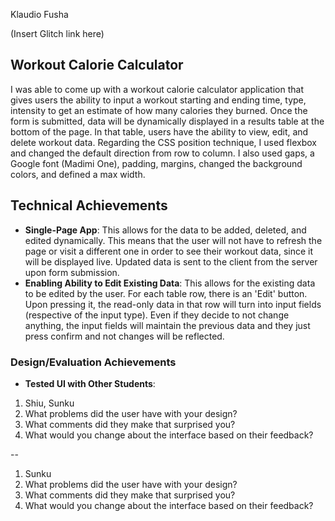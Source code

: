 Klaudio Fusha

(Insert Glitch link here)

## Workout Calorie Calculator
I was able to come up with a workout calorie calculator application that gives users the ability to input a workout starting and ending time, type, intensity to get an estimate of how many calories they burned. Once the form is submitted, data will be dynamically displayed in a results table at the bottom of the page. In that table, users have the ability to view, edit, and delete workout data. Regarding the CSS position technique, I used flexbox and changed the default direction from row to column. I also used gaps, a Google font (Madimi One), padding, margins, changed the background colors, and defined a max width.

## Technical Achievements
- **Single-Page App**: This allows for the data to be added, deleted, and edited dynamically. This means that the user will not have to refresh the page or visit a different one in order to see their workout data, since it will be displayed live. Updated data is sent to the client from the server upon form submission.
- **Enabling Ability to Edit Existing Data**: This allows for the existing data to be edited by the user. For each table row, there is an 'Edit' button. Upon pressing it, the read-only data in that row will turn into input fields (respective of the input type). Even if they decide to not change anything, the input fields will maintain the previous data and they just press confirm and not changes will be reflected.

### Design/Evaluation Achievements
- **Tested UI with Other Students**:
 1. Shiu, Sunku
 2. What problems did the user have with your design?
 3. What comments did they make that surprised you?
 4. What would you change about the interface based on their feedback?

--

 1. Sunku
 2. What problems did the user have with your design?
 3. What comments did they make that surprised you?
 4. What would you change about the interface based on their feedback?
